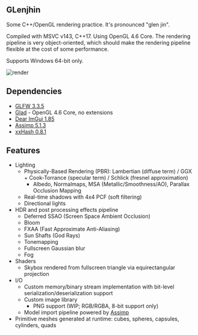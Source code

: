 ## GLenjhin

Some C++/OpenGL rendering practice. It's pronounced "glen jin".

Compiled with MSVC v143, C++17. Using OpenGL 4.6 Core. The rendering pipeline is very object-oriented, which should make the rendering pipeline flexible at the cost of some performance.

Supports Windows 64-bit only.

![render](https://user-images.githubusercontent.com/32236920/146665178-380484a5-ffc8-4386-9079-fbb721208ac4.jpg)

## Dependencies

- [GLFW 3.3.5](https://www.glfw.org/)
- [Glad](https://github.com/Dav1dde/glad) - OpenGL 4.6 Core, no extensions
- [Dear ImGui 1.85](https://github.com/ocornut/imgui)
- [Assimp 5.1.3](https://github.com/assimp/assimp)
- [xxHash 0.8.1](https://github.com/Cyan4973/xxHash)

## Features

- Lighting
  - Physically-Based Rendering (PBR): Lambertian (diffuse term) / GGX + Cook-Torrance (specular term) / Schlick (fresnel approximation)
    - Albedo, Normalmaps, MSA (Metallic/Smoothness/AO), Parallax Occlusion Mapping
  - Real-time shadows with 4x4 PCF (soft filtering)
  - Directional lights
- HDR and post processing effects pipeline
  - Deferred SSAO (Screen Space Ambient Occlusion)
  - Bloom
  - FXAA (Fast Approximate Anti-Aliasing)
  - Sun Shafts (God Rays)
  - Tonemapping
  - Fullscreen Gaussian blur
  - Fog
- Shaders
  - Skybox rendered from fullscreen triangle via equirectangular projection
- I/O
  - Custom memory/binary stream implementation with bit-level serialization/deserialization support
  - Custom image library
    - PNG support (WIP; RGB/RGBA, 8-bit support only)
  - Model import pipeline powered by [Assimp](https://github.com/assimp/assimp)
- Primitive meshes generated at runtime: cubes, spheres, capsules, cylinders, quads
